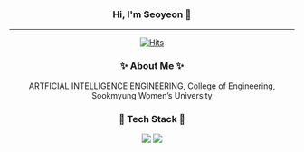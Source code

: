 <div align="center">
  
  ### Hi, I'm Seoyeon 🙌

  ---
  
  [![Hits](https://hits.seeyoufarm.com/api/count/incr/badge.svg?url=https%3A%2F%2Fgithub.com%2Frngrhn4114&count_bg=%2362C517&title_bg=%23000000&icon=&icon_color=%23E7E7E7&title=hits&edge_flat=false)](https://github.com/rngrhn4114)
  
  ### ✨ About Me ✨   
  ARTFICIAL INTELLIGENCE ENGINEERING, College of Engineering, Sookmyung Women’s University

  ### 🔧 Tech Stack 🔧
  <img src="https://img.shields.io/badge/Python-E34F26?style=flat-square&logo=HTML5&logoColor=white"/>
  <img src="https://img.shields.io/badge/HTML-#3776AB?style=flat-square&logo=HTML5&logoColor=white"/>
  
</div>

